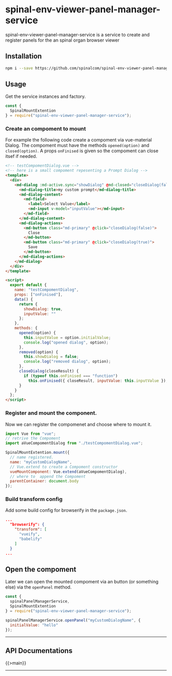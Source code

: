 # spinal-env-viewer-panel-manager-service

spinal-env-viewer-panel-manager-service is a service to create and register panels for the an spinal organ browser viewer

## Installation

```sh
npm i --save https://github.com/spinalcom/spinal-env-viewer-panel-manager-service
```

## Usage

Get the service instances and factory.

```js
const {
  SpinalMountExtention
} = require("spinal-env-viewer-panel-manager-service");
```

### Create an compoment to mount

For example the following code create a compoment via vue-material Dialog.
The compoment must have the methods `opened(option)` and `closed(option)`.
A props `onFinised` is given so the compoment can close itsef if needed.

```html
<!-- testCompomentDialog.vue -->
<!-- here is a small compoment repesenting a Prompt Dialog -->
<template>
  <div>
    <md-dialog :md-active.sync="showDialog" @md-closed="closeDialog(false)">
      <md-dialog-title>my custom prompt</md-dialog-title>
      <md-dialog-content>
        <md-field>
          <label>Select Value</label>
          <md-input v-model="inputValue"></md-input>
        </md-field>
      </md-dialog-content>
      <md-dialog-actions>
        <md-button class="md-primary" @click="closeDialog(false)">
          Close
        </md-button>
        <md-button class="md-primary" @click="closeDialog(true)">
          Save
        </md-button>
      </md-dialog-actions>
    </md-dialog>
  </div>
</template>

<script>
  export default {
    name: "testCompomentDialog",
    props: ["onFinised"],
    data() {
      return {
        showDialog: true,
        inputValue: ""
      };
    },
    methods: {
      opened(option) {
        this.inputValue = option.initialValue;
        console.log("opened dialog", option);
      },
      removed(option) {
        this.showDialog = false;
        console.log("removed dialog", option);
      },
      closeDialog(closeResult) {
        if (typeof this.onFinised === "function")
          this.onFinised({ closeResult, inputValue: this.inputValue });
      }
    }
  };
</script>
```

### Register and mount the component.

Now we can register the compomenet and choose where to mount it.

```js
import Vue from "vue";
// retrive the Compoment
import aVueCompomentDialog from "./testCompomentDialog.vue";

SpinalMountExtention.mount({
  // name registered.
  name: "myCustomDialogName",
  // Vue.extend to create a Compoment constructor
  vueMountComponent: Vue.extend(aVueCompomentDialog),
  // where to  append the Compoment
  parentContainer: document.body
});
```

### Build transform config

Add some build config for browserify in the `package.json`.

```json
...
  "browserify": {
    "transform": [
      "vueify",
      "babelify"
    ]
  }
...
```

## Open the compoment

Later we can open the mounted compoment via an button (or something else) via the `openPanel` method.

```js
const {
  spinalPanelManagerService,
  SpinalMountExtention
} = require("spinal-env-viewer-panel-manager-service");

spinalPanelManagerService.openPanel("myCustomDialogName", {
  initialValue: "hello"
});
```

---

## API Documentations

{{>main}}

---
